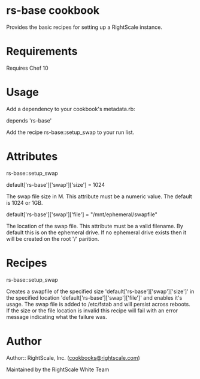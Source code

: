 # rs-base cookbook

Provides the basic recipes for setting up a RightScale instance.

# Requirements

Requires Chef 10

# Usage

Add a dependency to your cookbook's metadata.rb:

depends 'rs-base'

Add the recipe rs-base::setup_swap to your run list.

# Attributes

rs-base::setup_swap

default['rs-base']['swap']['size'] = 1024                     

The swap file size in M.  This attribute must be a numeric value.  The default is 
1024 or 1GB.

default['rs-base']['swap']['file'] = "/mnt/ephemeral/swapfile"

The location of the swap file.  This attribute must be a valid filename. By default 
this is on the ephemeral drive.  If no ephemeral drive exists then it will be created
on the root '/' parition.

# Recipes

rs-base::setup_swap

Creates a swapfile of the specified size 'default['rs-base']['swap']['size']' in the
specified location 'default['rs-base']['swap']['file']' and enables it's usage.
The swap file is added to /etc/fstab and will persist across reboots.  If the size or the
file location is invalid this recipe will fail with an error message indicating what the
failure was.

# Author

Author:: RightScale, Inc. (<cookbooks@rightscale.com>)

Maintained by the RightScale White Team
